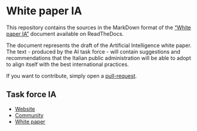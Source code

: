 # White paper IA

This repository contains the sources in the MarkDown format of the [“White paper IA”](https://whitepaper-ia.readthedocs.io/) document available on ReadTheDocs.

The document represents the draft of the Artificial Intelligence white paper. The text - produced by the AI task force - will contain suggestions and recommendations that the Italian public administration will be able to adopt to align itself with the best international practices.

If you want to contribute, simply open a [pull-request](https://help.github.com/articles/about-pull-requests/).

## Task force IA

- [Website](https://ai.italia.it)
- [Community](https://ia.italia.it/community)
- [White paper](https://whitepaper-ia.readthedocs.io/)
